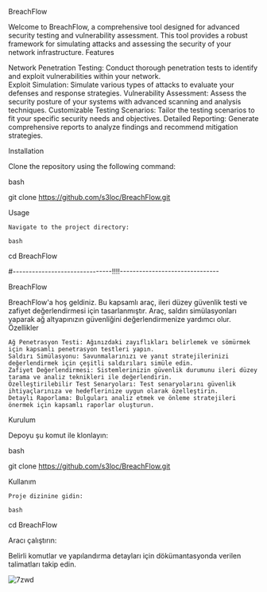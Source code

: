 BreachFlow

Welcome to BreachFlow, a comprehensive tool designed for advanced security testing and vulnerability assessment. This tool provides a robust framework for simulating attacks and assessing the security of your network infrastructure.
Features

 Network Penetration Testing: Conduct thorough penetration tests to identify and exploit vulnerabilities within your network.   
 Exploit Simulation: Simulate various types of attacks to evaluate your defenses and response strategies.
 Vulnerability Assessment: Assess the security posture of your systems with advanced scanning and analysis techniques.
 Customizable Testing Scenarios: Tailor the testing scenarios to fit your specific security needs and objectives.
 Detailed Reporting: Generate comprehensive reports to analyze findings and recommend mitigation strategies.

Installation

Clone the repository using the following command:

bash

git clone https://github.com/s3loc/BreachFlow.git

Usage

    Navigate to the project directory:

    bash

cd BreachFlow

#-------------------------------!!!!-------------------------------

BreachFlow

BreachFlow'a hoş geldiniz. Bu kapsamlı araç, ileri düzey güvenlik testi ve zafiyet değerlendirmesi için tasarlanmıştır. Araç, saldırı simülasyonları yaparak ağ altyapınızın güvenliğini değerlendirmenize yardımcı olur.
Özellikler

    Ağ Penetrasyon Testi: Ağınızdaki zayıflıkları belirlemek ve sömürmek için kapsamlı penetrasyon testleri yapın.
    Saldırı Simülasyonu: Savunmalarınızı ve yanıt stratejilerinizi değerlendirmek için çeşitli saldırıları simüle edin.
    Zafiyet Değerlendirmesi: Sistemlerinizin güvenlik durumunu ileri düzey tarama ve analiz teknikleri ile değerlendirin.
    Özelleştirilebilir Test Senaryoları: Test senaryolarını güvenlik ihtiyaçlarınıza ve hedeflerinize uygun olarak özelleştirin.
    Detaylı Raporlama: Bulguları analiz etmek ve önleme stratejileri önermek için kapsamlı raporlar oluşturun.

Kurulum

Depoyu şu komut ile klonlayın:

bash

git clone https://github.com/s3loc/BreachFlow.git

Kullanım

    Proje dizinine gidin:

    bash

cd BreachFlow

Aracı çalıştırın:

Belirli komutlar ve yapılandırma detayları için dökümantasyonda verilen talimatları takip edin.


![7zwd](https://github.com/user-attachments/assets/bc2b981f-1562-48d5-95f9-00189304e1ad)


